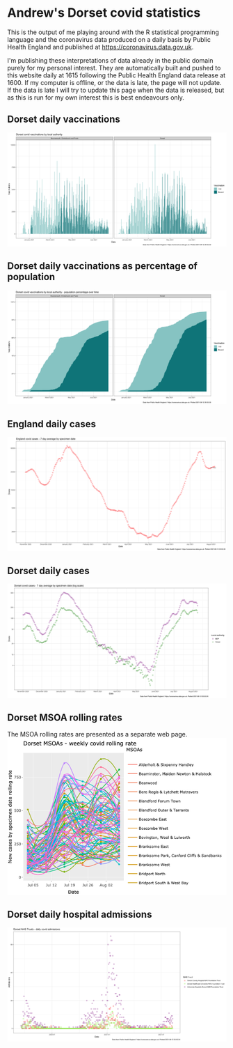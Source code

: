 # Andrew's Dorset covid statistics

This is the output of me playing around with the R statistical programming language and the coronavirus data produced on a daily basis by Public Health England and published at https://coronavirus.data.gov.uk.

I'm publishing these interpretations of data already in the public domain purely for my personal interest. They are automatically built and pushed to this website daily at 1615 following the Public Health England data release at 1600. If my computer is offline, or the data is late, the page will not update. If the data is late I will try to update this page when the data is released, but as this is run for my own interest this is best endeavours only.

## Dorset daily vaccinations
![Dorset daily vaccinations](daily_dorset_vaccinations.png?raw=true)

## Dorset daily vaccinations as percentage of population
![Dorset daily vaccinations as percentage of population](daily_dorset_vaccs_percentage.png?raw=true)

## England daily cases
![England daily cases](daily_england_cases.png?raw=true)

## Dorset daily cases
![Dorset daily cases](daily_dorset_cases.png?raw=true)

## Dorset MSOA rolling rates
The MSOA rolling rates are presented as a separate web page.
[![Dorset MSOA rolling rates](dorset_msoa_cases.png)](msoa_cases.html)

## Dorset daily hospital admissions
![Dorset daily admissions](daily_dorset_admissions.png?raw=true)
